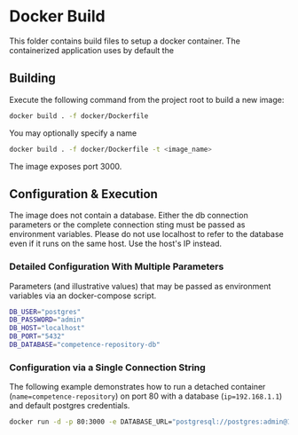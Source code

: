 # Docker Build

This folder contains build files to setup a docker container.
The containerized application uses by default the

## Building

Execute the following command from the project root to build a new image:

```bash
docker build . -f docker/Dockerfile
```

You may optionally specify a name

```bash
docker build . -f docker/Dockerfile -t <image_name>
```

The image exposes port 3000.

## Configuration & Execution

The image does not contain a database. Either the db connection parameters or the complete connection sting must be passed as environment variables. Please do not use localhost to refer to the database even if it runs on the same host. Use the host's IP instead.

### Detailed Configuration With Multiple Parameters

Parameters (and illustrative values) that may be passed as environment variables via an docker-compose script.

```bash
DB_USER="postgres"
DB_PASSWORD="admin"
DB_HOST="localhost"
DB_PORT="5432"
DB_DATABASE="competence-repository-db"
```

### Configuration via a Single Connection String

The following example demonstrates how to run a detached container (`name=competence-repository`) on port 80 with a database (`ip=192.168.1.1`) and default postgres credentials.

```bash
docker run -d -p 80:3000 -e DATABASE_URL="postgresql://postgres:admin@192.168.1.1:5431/competence-repository-db?schema=public" -t competence-repository
```
